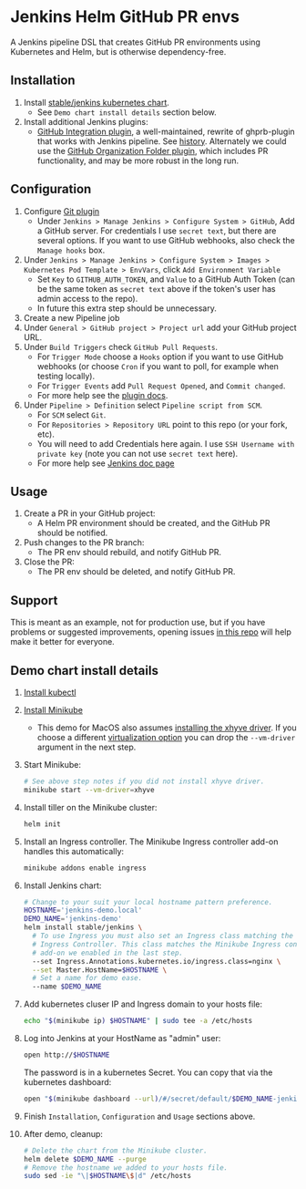 Jenkins Helm GitHub PR envs
===========================

A Jenkins pipeline DSL that creates GitHub PR environments using Kubernetes and
 Helm, but is otherwise dependency-free.

Installation
------------
1. Install [stable/jenkins kubernetes chart](https://github.com/kubernetes/charts/tree/master/stable/jenkins).
    - See `Demo chart install details` section below.
1. Install additional Jenkins plugins:
    - [GitHub Integration plugin](https://plugins.jenkins.io/github-pullrequest),
      a well-maintained, rewrite of ghprb-plugin that works with Jenkins pipeline.
      See [history](https://github.com/KostyaSha/github-integration-plugin/blob/master/docs/History.adoc).
      Alternately we could use the [GitHub Organization Folder plugin](https://plugins.jenkins.io/github-organization-folder),
      which includes PR functionality, and may be more robust in the long run.

Configuration
-------------
1. Configure [Git plugin](https://plugins.jenkins.io/git)
    - Under `Jenkins > Manage Jenkins > Configure System > GitHub`, Add a GitHub
      server. For credentials I use `secret text`, but there are several options.
      If you want to use GitHub webhooks, also check the `Manage hooks` box.
1. Under `Jenkins > Manage Jenkins > Configure System > Images > Kubernetes Pod Template > EnvVars`,
   click `Add Environment Variable`
    - Set `Key` to `GITHUB_AUTH_TOKEN`, and `Value` to a GitHub Auth Token (can
      be the same token as `secret text` above if the token's user has admin
      access to the repo).
    - In future this extra step should be unnecessary.
1. Create a new Pipeline job
1. Under `General > GitHub project > Project url` add your GitHub project URL.
1. Under `Build Triggers` check `GitHub Pull Requests`.
    - For `Trigger Mode` choose a `Hooks` option if you want to use GitHub
      webhooks (or choose `Cron` if you want to poll, for example when testing
      locally).
    - For `Trigger Events` add `Pull Request Opened`, and `Commit changed`.
    - For more help see the [plugin docs](https://github.com/KostyaSha/github-integration-plugin/blob/master/docs/Configuration.adoc#pull-requests-trigger).
1. Under `Pipeline > Definition` select `Pipeline script from SCM`.
    - For `SCM` select `Git`.
    - For `Repositories > Repository URL` point to this repo (or your fork, etc).
    - You will need to add Credentials here again. I use `SSH Username with
      private key` (note you can not use `secret text` here).
    - For more help see [Jenkins doc page](https://jenkins.io/pipeline/getting-started-pipelines/#loading-pipeline-scripts-from-scm)

Usage
-----
1. Create a PR in your GitHub project:
    - A Helm PR environment should be created, and the GitHub PR should be
      notified.
1. Push changes to the PR branch:
    - The PR env should rebuild, and notify GitHub PR.
1. Close the PR:
    - The PR env should be deleted, and notify GitHub PR.

Support
-------
This is meant as an example, not for production use, but if you have problems or
 suggested improvements, opening issues [in this repo](https://github.com/scottrigby/jenkins-helm-github-pr-envs/issues)
 will help make it better for everyone.

Demo chart install details
--------------------------
1. [Install kubectl](https://kubernetes.io/docs/tasks/kubectl/install/)
1. [Install Minikube](https://github.com/kubernetes/minikube)
    - This demo for MacOS also assumes [installing the xhyve driver](https://github.com/kubernetes/minikube/blob/master/DRIVERS.md#xhyve-driver).
      If you choose a different [virtualization option](https://github.com/kubernetes/minikube#requirements)
      you can drop the `--vm-driver` argument in the next step.
1. Start Minikube:

    ```sh
    # See above step notes if you did not install xhyve driver.
    minikube start --vm-driver=xhyve
    ```
1. Install tiller on the Minikube cluster:

    ```sh
    helm init
    ```
1. Install an Ingress controller. The Minikube Ingress controller add-on handles
   this automatically:

    ```sh
    minikube addons enable ingress
    ```
1. Install Jenkins chart:

    ```sh
    # Change to your suit your local hostname pattern preference.
    HOSTNAME='jenkins-demo.local'
    DEMO_NAME='jenkins-demo'
    helm install stable/jenkins \
      # To use Ingress you must also set an Ingress class matching the running
      # Ingress Controller. This class matches the Minikube Ingress controller
      # add-on we enabled in the last step.
      --set Ingress.Annotations.kubernetes.io/ingress.class=nginx \
      --set Master.HostName=$HOSTNAME \
      # Set a name for demo ease.
      --name $DEMO_NAME
    ```
1. Add kubernetes cluser IP and Ingress domain to your hosts file:

    ```sh
    echo "$(minikube ip) $HOSTNAME" | sudo tee -a /etc/hosts
    ```
1. Log into Jenkins at your HostName as "admin" user:

    ```sh
    open http://$HOSTNAME
    ```

    The password is in a kubernetes Secret. You can copy that via the kubernetes
    dashboard:

    ```sh
    open "$(minikube dashboard --url)/#/secret/default/$DEMO_NAME-jenkins"
    ```
1. Finish `Installation`, `Configuration` and `Usage` sections above.
1. After demo, cleanup:

    ```sh
    # Delete the chart from the Minikube cluster.
    helm delete $DEMO_NAME --purge
    # Remove the hostname we added to your hosts file.
    sudo sed -ie "\|$HOSTNAME\$|d" /etc/hosts
    ```
